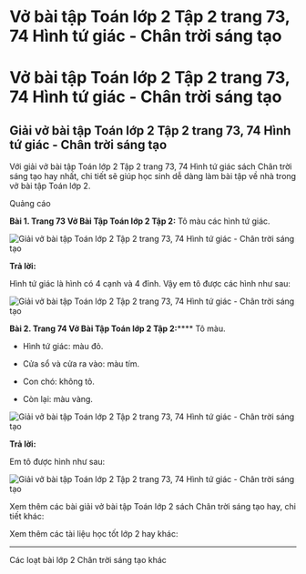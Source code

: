 # Vở bài tập Toán lớp 2 Tập 2 trang 73, 74 Hình tứ giác - Chân trời sáng tạo

# Vở bài tập Toán lớp 2 Tập 2 trang 73, 74 Hình tứ giác - Chân trời sáng tạo

## Giải vở bài tập Toán lớp 2 Tập 2 trang 73, 74 Hình tứ giác - Chân trời sáng tạo

Với giải vở bài tập Toán lớp 2 Tập 2 trang 73, 74 Hình tứ giác sách Chân trời sáng tạo hay nhất, chi tiết sẽ giúp học sinh dễ dàng làm bài tập về nhà trong vở bài tập Toán lớp 2.

Quảng cáo

**Bài 1. Trang 73 Vở Bài Tập Toán lớp 2 Tập 2:** Tô màu các hình tứ giác.

![Giải vở bài tập Toán lớp 2 Tập 2 trang 73, 74 Hình tứ giác - Chân trời sáng tạo](https://vietjack.com/vbt-toan-2-ct/images/hinh-tu-giac-trang-73-74-1.png)

**Trả lời:**

Hình tứ giác là hình có 4 cạnh và 4 đỉnh. Vậy em tô được các hình như sau:

![Giải vở bài tập Toán lớp 2 Tập 2 trang 73, 74 Hình tứ giác - Chân trời sáng tạo](https://vietjack.com/vbt-toan-2-ct/images/hinh-tu-giac-trang-73-74-2.png)

**Bài 2. Trang 74 Vở Bài Tập Toán lớp 2 Tập 2:****** Tô màu.

* Hình tứ giác: màu đỏ.

* Cửa sổ và cửa ra vào: màu tím.

* Con chó: không tô.

* Còn lại: màu vàng.

![Giải vở bài tập Toán lớp 2 Tập 2 trang 73, 74 Hình tứ giác - Chân trời sáng tạo](https://vietjack.com/vbt-toan-2-ct/images/hinh-tu-giac-trang-73-74-3.png)

**Trả lời:**

Em tô được hình như sau:

![Giải vở bài tập Toán lớp 2 Tập 2 trang 73, 74 Hình tứ giác - Chân trời sáng tạo](https://vietjack.com/vbt-toan-2-ct/images/hinh-tu-giac-trang-73-74-4.png)

Xem thêm các bài giải vở bài tập Toán lớp 2 sách Chân trời sáng tạo hay, chi tiết khác:

Xem thêm các tài liệu học tốt lớp 2 hay khác:

* * *

Các loạt bài lớp 2 Chân trời sáng tạo khác
